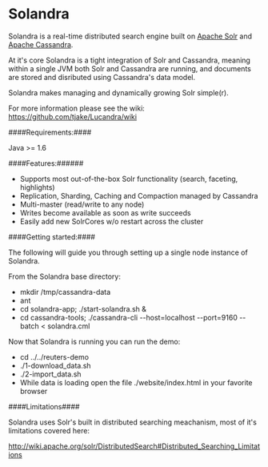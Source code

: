 Solandra
========
Solandra is a real-time distributed search engine built on [Apache Solr](http://lucene.apache.org) and [Apache Cassandra](http://cassandra.apache.org).

At it's core Solandra is a tight integration of Solr and Cassandra, meaning within a single JVM both Solr and Cassandra are running, and 
documents are stored and disributed using Cassandra's data model. 

Solandra makes managing and dynamically growing Solr simple(r). 

For more information please see the wiki: https://github.com/tjake/Lucandra/wiki

####Requirements:####

Java >= 1.6

####Features:######

  - Supports most out-of-the-box Solr functionality (search, faceting, highlights)
  - Replication, Sharding, Caching and Compaction managed by Cassandra
  - Multi-master (read/write to any node)
  - Writes become available as soon as write succeeds
  - Easily add new SolrCores w/o restart across the cluster 

####Getting started:####

The following will guide you through setting up a single node instance of Solandra.

From the Solandra base directory:
  
  - mkdir /tmp/cassandra-data
  - ant
  - cd solandra-app; ./start-solandra.sh &
  - cd cassandra-tools; ./cassandra-cli --host=localhost --port=9160 --batch < solandra.cml
  
Now that Solandra is running you can run the demo:
  
  - cd ../../reuters-demo
  - ./1-download_data.sh
  - ./2-import_data.sh  
  - While data is loading open the file ./website/index.html in your favorite browser 


####Limitations####

Solandra uses Solr's built in distributed searching meachanism, 
most of it's limitations covered here: 

http://wiki.apache.org/solr/DistributedSearch#Distributed_Searching_Limitations